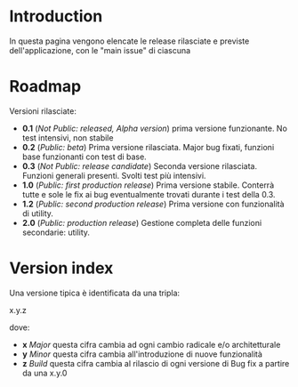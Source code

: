 # Introduction #

In questa pagina vengono elencate le release rilasciate e previste dell'applicazione, con le "main issue" di ciascuna


# Roadmap #

Versioni rilasciate:
  * **0.1** (_Not Public: released, Alpha version_) prima versione funzionante. No test intensivi, non stabile
  * **0.2** (_Public: beta_) Prima versione rilasciata. Major bug fixati, funzioni base funzionanti con test di base.
  * **0.3** (_Not Public: release candidate_) Seconda versione rilasciata. Funzioni generali presenti. Svolti test più intensivi.
  * **1.0** (_Public: first production release_) Prima versione stabile. Conterrà tutte e sole le fix ai bug eventualmente trovati durante i test della 0.3.
  * **1.2** (_Public: second production release_) Prima versione con funzionalità di utility.
  * **2.0** (_Public: production release_) Gestione completa delle funzioni secondarie: utility.

# Version index #

Una versione tipica è identificata da una tripla:

x.y.z

dove:
  * **x** _Major_ questa cifra cambia ad ogni cambio radicale e/o architetturale
  * **y** _Minor_ questa cifra cambia all'introduzione di nuove funzionalità
  * **z** _Build_ questa cifra cambia al rilascio di ogni versione di Bug fix a partire da una x.y.0